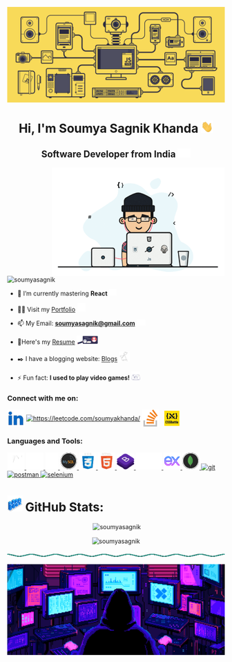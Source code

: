 [![MasterHead](https://raw.githubusercontent.com/SoumyaSagnik/images/main/banner.gif)]([https://soumyasagnik.io](https://raw.githubusercontent.com/SoumyaSagnik/images/main/banner.gif))
<h1 align="center">Hi, I'm Soumya Sagnik Khanda <img src="https://raw.githubusercontent.com/SoumyaSagnik/images/main/hi.gif" width="28px" height="28px" alt="hi"></h1>
<h2 align="center">Software Developer from India <img src="https://raw.githubusercontent.com/SoumyaSagnik/images/main/flag.gif" width="30px" height="21px" alt="flag"></h2>
<img align="right" alt="coding" width="400" src="https://raw.githubusercontent.com/SoumyaSagnik/images/main/coder.gif">

<p align="left"> <img src="https://komarev.com/ghpvc/?username=soumyasagnik&label=Profile%20views&color=0e75b6&style=flat" alt="soumyasagnik" /> </p>

- 🌱 I’m currently mastering **React** <img src="https://raw.githubusercontent.com/SoumyaSagnik/images/main/react.gif" alt="react.js" width="17.5" height="15"/>

- 👨‍💻 Visit my [Portfolio](https://soumyakhanda.netlify.app/) <img src="https://raw.githubusercontent.com/SoumyaSagnik/images/main/portfolio.gif" width="20px" alt="website" />

- 📫 My Email: **soumyasagnik@gmail.com** <img src="https://raw.githubusercontent.com/SoumyaSagnik/images/main/mail.gif" width="20px" alt="email">

- 📄Here's my [Resume](https://drive.google.com/file/d/1ZCIA64FilpdQa6_HnOBxMaVIIr0zgy2w/view) <img src="https://raw.githubusercontent.com/SoumyaSagnik/images/main/resumee.gif" width="50px" height="20px" alt="resume">

- ✒️ I have a blogging website: [Blogs](https://blogs-ssk.netlify.app/) <img src="https://raw.githubusercontent.com/SoumyaSagnik/images/main/blog.gif" width="25px" alt="blogs">

- ⚡ Fun fact: **I used to play video games!** <img src="https://raw.githubusercontent.com/SoumyaSagnik/images/main/gamepad.gif" width="20px" alt="game">

<h3 align="left">Connect with me on:</h3>
<p align="left">
<a href="https://www.linkedin.com/in/soumyakhanda/" target="blank"><img align="center" src="https://raw.githubusercontent.com/SoumyaSagnik/images/main/linkedin.gif" alt="https://www.linkedin.com/in/soumya-sagnik-khanda-0446641b8/" height="40" width="40" /></a>
<a href="https://www.leetcode.com/soumyakhanda/" target="blank"><img align="center" src="https://raw.githubusercontent.com/rahuldkjain/github-profile-readme-generator/master/src/images/icons/Social/leet-code.svg" alt="https://leetcode.com/soumyakhanda/" height="30" width="40" /></a>
<a href="https://stackoverflow.com/users/16835030/soumya-sagnik-khanda" target="blank"><img align="center" src="https://raw.githubusercontent.com/SoumyaSagnik/images/main/stack overflow.png" alt="Stackoverflow" height="40" width="40" /></a>
&nbsp;
<a href="https://cssbattle.dev/player/soumya_khanda" target="blank"><img align="center" src="https://raw.githubusercontent.com/SoumyaSagnik/images/main/cssbattle.webp" alt="CSS-Battle" height="35" width="35" /></a>
</p>

<h3 align="left">Languages and Tools:</h3>
<p align="left"> <a href="https://developer.mozilla.org/en-US/docs/Web/JavaScript" target="_blank" rel="noreferrer"> <img src="https://raw.githubusercontent.com/SoumyaSagnik/images/main/js.gif" alt="javascript" width="40" height="40"/> </a> <a href="https://reactjs.org/" target="_blank" rel="noreferrer"> <img src="https://raw.githubusercontent.com/SoumyaSagnik/images/main/react.gif" alt="react" width="40" height="40"/> </a> <a href="https://www.java.com" target="_blank" rel="noreferrer"> <img src="https://raw.githubusercontent.com/SoumyaSagnik/images/main/java.gif" alt="java" width="30" height="40"/> </a> <a href="https://www.mysql.com/" target="_blank" rel="noreferrer"> <img src="https://raw.githubusercontent.com/SoumyaSagnik/images/main/mysequel.gif" alt="mysql" width="40" height="40"/> </a> <a href="https://www.w3schools.com/css/" target="_blank" rel="noreferrer"> <img src="https://raw.githubusercontent.com/SoumyaSagnik/images/main/css.gif" alt="css3" width="40" height="40"/> </a> <a href="https://www.w3.org/html/" target="_blank" rel="noreferrer"> <img src="https://raw.githubusercontent.com/SoumyaSagnik/images/main/html.gif" alt="html5" width="40" height="40"/> </a> <a href="https://getbootstrap.com/" target="_blank" rel="noreferrer"> <img src="https://raw.githubusercontent.com/SoumyaSagnik/images/main/bootstrap.gif" alt="nodejs" width="40"/> </a> <a href="https://nodejs.org" target="_blank" rel="noreferrer"> <img src="https://raw.githubusercontent.com/SoumyaSagnik/images/main/node.js.gif" alt="nodejs" width="60" height="40"/> </a> <a href="https://expressjs.com" target="_blank" rel="noreferrer"> <img src="https://raw.githubusercontent.com/SoumyaSagnik/images/main/express.js.png" alt="express" width="40" height="40"/> </a> <a href="https://www.mongodb.com/" target="_blank" rel="noreferrer"> <img src="https://raw.githubusercontent.com/SoumyaSagnik/images/main/mongo.gif" alt="mongodb" width="40" height="40"/> <a href="https://git-scm.com/" target="_blank" rel="noreferrer"> <img src="https://www.vectorlogo.zone/logos/git-scm/git-scm-icon.svg" alt="git" width="40" height="40"/> </a> </a> <a href="https://postman.com" target="_blank" rel="noreferrer"> <img src="https://www.vectorlogo.zone/logos/getpostman/getpostman-icon.svg" alt="postman" width="40" height="40"/> </a> <a href="https://www.selenium.dev" target="_blank" rel="noreferrer"> <img src="https://raw.githubusercontent.com/detain/svg-logos/780f25886640cef088af994181646db2f6b1a3f8/svg/selenium-logo.svg" alt="selenium" width="40" height="40"/> </a></p>

# <img src="https://raw.githubusercontent.com/SoumyaSagnik/images/main/stats.gif" width="35px" alt="stats"> GitHub Stats:

<p align="center">&nbsp;<img align="center" src="https://github-readme-stats-7wbv.vercel.app/api?username=soumyasagnik&show_icons=true&locale=en&theme=tokyonight&hide_border=false&include_all_commits=true&count_private=true" alt="soumyasagnik" /></p>

<p align="center"><img align="center" src="https://github-readme-streak-stats.herokuapp.com/?user=soumyasagnik&theme=tokyonight&hide_border=false" alt="soumyasagnik" /></p>

<img align="center" src="https://raw.githubusercontent.com/SoumyaSagnik/images/main/border.gif" alt="border" width="100%" height="7.5rem" />

[![MasterFoot](https://raw.githubusercontent.com/SoumyaSagnik/images/main/banner2.gif)]([https://soumyasagnik.io](https://raw.githubusercontent.com/SoumyaSagnik/images/main/banner2.gif))
